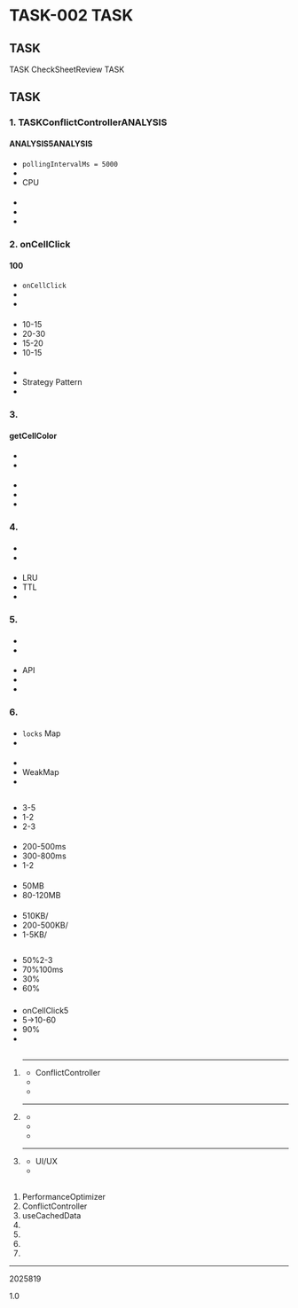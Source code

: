 # TASK-002 TASK

## TASK

TASK CheckSheetReview TASK

## TASK

### 1. TASKConflictControllerANALYSIS

#### ANALYSIS5ANALYSIS
- `pollingIntervalMs = 5000` 
- 
- CPU

#### 
- 
- 
- 

### 2. onCellClick

#### 100
- `onCellClick` 
- 
- 

#### 
- 10-15
- 20-30
- 15-20
- 10-15

#### 
- 
- Strategy Pattern
- 

### 3. 

#### getCellColor 
- 
- 

#### 
- 
- 
- 

### 4. 

#### 
- 
- 

#### 
- LRU
- TTL
- 

### 5. 

#### 
- 
- 

#### 
- API
- 
- 

### 6. 

#### 
- `locks` Map
- 

#### 
- 
- WeakMap
- 

## 

### 

#### 
- 3-5
- 1-2
- 2-3

#### 
- 200-500ms
- 300-800ms
- 1-2

#### 
- 50MB
- 80-120MB

#### 
- 510KB/
- 200-500KB/
- 1-5KB/

## 

### 
- 50%2-3
- 70%100ms
- 30%
- 60%

### 
- onCellClick5
- 5->10-60
- 90%
- 

## 

1. ****
   - ConflictController
   - 
   - 

2. ****
   - 
   - 
   - 

3. ****
   - UI/UX
   - 

## 

1. PerformanceOptimizer
2. ConflictController
3. useCachedData
4. 
5. 
6. 
7. 

---

2025819  
  
1.0